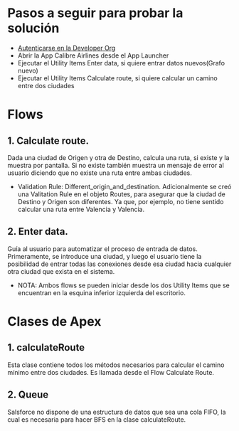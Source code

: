 
# Pasos a seguir para probar la solución

- [Autenticarse en la Developer Org](https://calibreairlinescom-dev-ed.my.salesforce.com)
- Abrir la App Calibre Airlines desde el App Launcher
- Ejecutar el Utility Items Enter data, si quiere entrar datos nuevos(Grafo nuevo)
- Ejecutar el Utility Items Calculate route, si quiere calcular un camino entre dos ciudades

# Flows

## 1. Calculate route.
Dada una ciudad de Origen y otra de Destino, calcula una ruta, si existe y la muestra por pantalla. Si no existe también muestra un mensaje de error al usuario diciendo que no existe una ruta entre ambas ciudades.

- Validation Rule: Different_origin_and_destination. Adicionalmente se creó una Valitation Rule en el objeto Routes, para asegurar que la ciudad de Destino y Origen son  diferentes. Ya que, por ejemplo, no tiene sentido calcular una ruta entre Valencia y Valencia.

## 2. Enter data.
Guía al usuario para automatizar el proceso de entrada de datos. Primeramente, se introduce una ciudad, y luego el usuario tiene la posibilidad de entrar todas las conexiones desde esa ciudad hacia cualquier otra ciudad que exista en el sistema. 

- NOTA: Ambos flows se pueden iniciar desde los dos Utility Items que se encuentran en la esquina inferior izquierda del escritorio.

# Clases de Apex

## 1. calculateRoute
Esta clase contiene todos los métodos necesarios para calcular el camino mínimo entre dos ciudades. Es llamada desde el Flow Calculate Route.

## 2.	Queue 
Salsforce no dispone de una estructura de datos que sea una cola FIFO, la cual es necesaria para hacer BFS en la clase calculateRoute.

